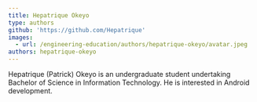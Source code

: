 ```yaml
---
title: Hepatrique Okeyo
type: authors
github: 'https://github.com/Hepatrique'
images:
  - url: /engineering-education/authors/hepatrique-okeyo/avatar.jpeg
authors: hepatrique-okeyo
---
```

Hepatrique (Patrick) Okeyo is an undergraduate student undertaking Bachelor of Science in Information Technology. He is interested in Android development.
